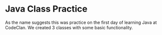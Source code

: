 # Java Class Practice
As the name suggests this was practice on the first day of learning Java at CodeClan. We created 3 classes with some basic functionality.


